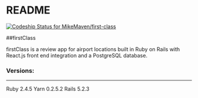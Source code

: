 # README

[![Codeship Status for MikeMaven/first-class](https://app.codeship.com/projects/f1501ff0-474f-0137-43ff-72b59e8ff70c/status?branch=master)](https://app.codeship.com/projects/337462)

##firstClass

firstClass is a review app for airport locations built in Ruby on Rails with React.js front end integration and a PostgreSQL database.

### Versions:
---------------------------
Ruby 2.4.5
Yarn 0.2.5.2
Rails 5.2.3
